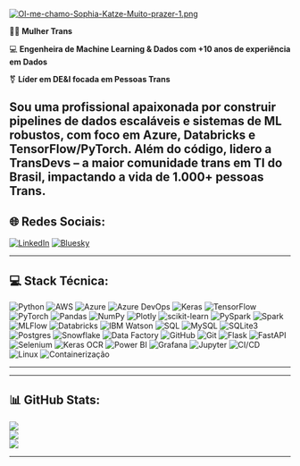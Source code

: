 [![Ol-me-chamo-Sophia-Katze-Muito-prazer-1.png](https://i.postimg.cc/5y7zVkTq/Ol-me-chamo-Sophia-Katze-Muito-prazer-1.png)](https://postimg.cc/0KSjGZ8b)

🏳️‍⚧️ **Mulher Trans**

💻 **Engenheira de Machine Learning & Dados com +10 anos de experiência em Dados**

⚧️ **Líder em DE&I focada em Pessoas Trans**

Sou uma profissional apaixonada por construir **pipelines de dados escaláveis** e **sistemas de ML robustos**, com foco em Azure, Databricks e TensorFlow/PyTorch. Além do código, lidero a **TransDevs** – a maior comunidade trans em TI do Brasil, impactando a vida de **1.000+ pessoas Trans**.
---

## 🌐 **Redes Sociais**:
[![LinkedIn](https://img.shields.io/badge/LinkedIn-050a30?style=for-the-badge&logo=linkedin&logoColor=00FFFF)](https://www.linkedin.com/in/sophia-katze/)
[![Bluesky](https://img.shields.io/badge/Bluesky-050a30?style=for-the-badge&logo=bluesky&logoColor=00FFFF)](https://bsky.app/profile/sophia.meoow.dev)

---

## 💻 **Stack Técnica**:
![Python](https://img.shields.io/badge/Python-050a30?style=for-the-badge&logo=python&logoColor=ffdd54) 
![AWS](https://img.shields.io/badge/AWS-%23050a30.svg?style=for-the-badge&logo=amazon-web-services&logoColor=FF9900)
![Azure](https://custom-icon-badges.demolab.com/badge/Microsoft%20Azure-%23050a30?logo=msazure&logoColor=00FFFF)
![Azure DevOps](https://custom-icon-badges.demolab.com/badge/Azure%20DevOps-%23050a30?logo=azuredevops&logoColor=00FFFF)
![Keras](https://img.shields.io/badge/Keras-050a30?style=for-the-badge&logo=keras&logoColor=ff00ff) 
![TensorFlow](https://img.shields.io/badge/TensorFlow-050a30?style=for-the-badge&logo=tensorflow&logoColor=ff6f00) 
![PyTorch](https://img.shields.io/badge/PyTorch-050a30?style=for-the-badge&logo=pytorch&logoColor=ff00ff) 
![Pandas](https://img.shields.io/badge/Pandas-050a30?style=for-the-badge&logo=pandas&logoColor=ff00ff) 
![NumPy](https://img.shields.io/badge/NumPy-050a30?style=for-the-badge&logo=numpy&logoColor=00ffff) 
![Plotly](https://img.shields.io/badge/Plotly-050a30?style=for-the-badge&logo=plotly&logoColor=00ffff) 
![scikit-learn](https://img.shields.io/badge/scikit--learn-050a30?style=for-the-badge&logo=scikit-learn&logoColor=ffdd54) 
![PySpark](https://img.shields.io/badge/PySpark-050a30?style=for-the-badge&logo=apache-spark&logoColor=ff00ff)
![Spark](https://img.shields.io/badge/Spark-050a30?style=for-the-badge&logo=apache-spark&logoColor=ff6f00)
![MLFlow](https://img.shields.io/badge/MLFlow-050a30?style=for-the-badge&logo=mlflow&logoColor=ff00ff)
![Databricks](https://img.shields.io/badge/Azure%20Databricks-050a30?style=for-the-badge&logo=databricks&logoColor=ff9900)
![IBM Watson](https://img.shields.io/badge/IBM%20Watson-050a30?style=for-the-badge&logo=ibm&logoColor=ff6f00) 
![SQL](https://img.shields.io/badge/SQL-050a30?style=for-the-badge&logo=sqlite&logoColor=00ffff)
![MySQL](https://img.shields.io/badge/MySQL-050a30?style=for-the-badge&logo=mysql&logoColor=ff00ff)
![SQLite3](https://img.shields.io/badge/SQLite3-050a30?style=for-the-badge&logo=sqlite&logoColor=ff9900)
![Postgres](https://img.shields.io/badge/Postgres-050a30?style=for-the-badge&logo=postgresql&logoColor=00ffff) 
![Snowflake](https://img.shields.io/badge/Snowflake-050a30?style=for-the-badge&logo=snowflake&logoColor=00ffff) 
![Data Factory](https://img.shields.io/badge/Azure%20Data%20Factory-050a30?style=for-the-badge&logo=azuredatafactory&logoColor=ff00ff)
![GitHub](https://img.shields.io/badge/GitHub-050a30?style=for-the-badge&logo=github&logoColor=00ffff)
![Git](https://img.shields.io/badge/Git-050a30?style=for-the-badge&logo=git&logoColor=ff9900)
![Flask](https://img.shields.io/badge/Flask-050a30?style=for-the-badge&logo=flask&logoColor=ff00ff)
![FastAPI](https://img.shields.io/badge/FastAPI-050a30?style=for-the-badge&logo=fastapi&logoColor=ff9900)
![Selenium](https://img.shields.io/badge/Selenium-050a30?style=for-the-badge&logo=selenium&logoColor=00ffff)
![Keras OCR](https://img.shields.io/badge/Keras%20OCR-050a30?style=for-the-badge&logo=keras&logoColor=ff6f00) 
![Power BI](https://img.shields.io/badge/Power%20BI-050a30?style=for-the-badge&logo=powerbi&logoColor=00ffff) 
![Grafana](https://img.shields.io/badge/Grafana-050a30?style=for-the-badge&logo=grafana&logoColor=ff00ff) 
![Jupyter](https://img.shields.io/badge/Jupyter-050a30?style=for-the-badge&logo=jupyter&logoColor=ff6f00) 
![CI/CD](https://img.shields.io/badge/CI/CD-050a30?style=for-the-badge&logo=githubactions&logoColor=00ffff) 
![Linux](https://img.shields.io/badge/Linux-050a30?style=for-the-badge&logo=linux&logoColor=ff6f00) 
![Containerização](https://img.shields.io/badge/Containerização-050a30?style=for-the-badge&logo=docker&logoColor=00ffff) 

---

---

## 📊 **GitHub Stats**:
![](https://github-readme-stats.vercel.app/api?username=sophia-katze&theme=default&hide_border=false&include_all_commits=true&count_private=false&bg_color=050a30&title_color=ff00ff&text_color=00ffff&icon_color=87CEEB)<br/>
![](https://github-readme-streak-stats.herokuapp.com/?user=sophia-katze&theme=default&hide_border=false&background=050a30&stroke=ff00ff&ring=87CEEB&fire=ff00ff&currStreakNum=00ffff&sideNums=87CEEB&currStreakLabel=ff00ff&sideLabels=00ffff&dates=87CEEB)<br/>
![](https://github-readme-stats.vercel.app/api/top-langs/?username=sophia-katze&theme=default&hide_border=false&include_all_commits=true&count_private=false&layout=compact&bg_color=050a30&title_color=ff00ff&text_color=00ffff&icon_color=87CEEB)

---
